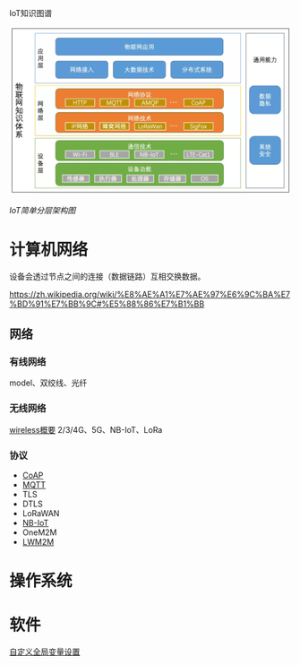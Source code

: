 IoT知识图谱



![iot架构](../../assets/img/2022/01/iot-struct.png)

*IoT简单分层架构图*

# 计算机网络

设备会透过节点之间的连接（数据链路）互相交换数据。

https://zh.wikipedia.org/wiki/%E8%AE%A1%E7%AE%97%E6%9C%BA%E7%BD%91%E7%BB%9C#%E5%88%86%E7%B1%BB

## 网络

### 有线网络
model、双绞线、光纤

### 无线网络

[wireless概要](2022/01/wireless-network.md)
2/3/4G、5G、NB-IoT、LoRa


### 协议

- [CoAP](2022/01/iot-co-ap-protocol.md)
- [MQTT](2022/01/mqtt.md)
- TLS
- DTLS
- LoRaWAN
- [NB-IoT](2022/01/nb-iot.md)
- OneM2M
- [LWM2M](2022/01/lwm2m.md)


# 操作系统




# 软件

[自定义全局变量设置](2022/01/global-shell-set.md)